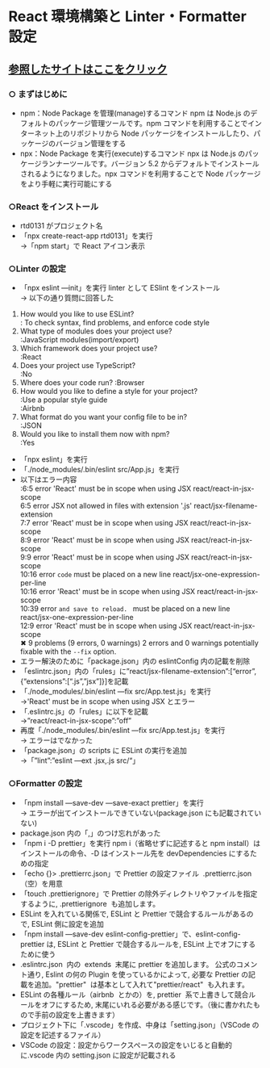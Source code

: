 # React 環境構築と Linter・Formatter 設定

## [参照したサイトはここをクリック](https://qiita.com/ro-komatsuna/items/271eb2c8f430e3dd99ae)

### ○ まずはじめに

- npm：Node Package を管理(manage)するコマンド
  npm は Node.js のデフォルトのパッケージ管理ツールです。npm コマンドを利用することでインターネット上のリポジトリから Node パッケージをインストールしたり、パッケージのバージョン管理をする
- npx：Node Package を実行(execute)するコマンド
  npx は Node.js のパッケージランナーツールです。バージョン 5.2 からデフォルトでインストールされるようになりました。npx コマンドを利用することで Node パッケージをより手軽に実行可能にする

### ○React をインストール

- rtd0131 がプロジェクト名
- 「npx create-react-app rtd0131」を実行  
  →「npm start」で React アイコン表示

### ○Linter の設定

- 「npx eslint —init」を実行 linter として ESlint をインストール  
  → 以下の通り質問に回答した

1. How would you like to use ESLint?  
   : To check syntax, find problems, and enforce code style
2. What type of modules does your project use?  
   :JavaScript modules(import/export)
3. Which framework does your project use?  
   :React
4. Does your project use TypeScript?  
   :No
5. Where does your code run?
   :Browser
6. How would you like to define a style for your project?  
   :Use a popular style guide  
   :Airbnb
7. What format do you want your config file to be in?  
   :JSON
8. Would you like to install them now with npm?  
   :Yes

- 「npx eslint」を実行
- 「./node_modules/.bin/eslint src/App.js」を実行
- 以下はエラー内容  
  :6:5 error 'React' must be in scope when using JSX react/react-in-jsx-scope  
  6:5 error JSX not allowed in files with extension '.js' react/jsx-filename-extension  
  7:7 error 'React' must be in scope when using JSX react/react-in-jsx-scope  
  8:9 error 'React' must be in scope when using JSX react/react-in-jsx-scope  
  9:9 error 'React' must be in scope when using JSX react/react-in-jsx-scope  
  10:16 error `code` must be placed on a new line react/jsx-one-expression-per-line  
  10:16 error 'React' must be in scope when using JSX react/react-in-jsx-scope  
  10:39 error `and save to reload. ` must be placed on a new line react/jsx-one-expression-per-line  
  12:9 error 'React' must be in scope when using JSX react/react-in-jsx-scope  
  ✖ 9 problems (9 errors, 0 warnings)
  2 errors and 0 warnings potentially fixable with the `--fix` option.
- エラー解決のために「package.json」内の eslintConfig 内の記載を削除
- 「eslintrc.json」内の「rules」に”react/jsx-filename-extension”:[“error”,{“extensions”:[“.js”,”jsx”]}]を記載
- 「./node_modules/.bin/eslint —fix src/App.test.js」を実行  
  →'React' must be in scope when using JSX とエラー
- 「.eslintrc.js」の「rules」に以下を記載  
  →”react/react-in-jsx-scope”:”off”
- 再度「./node_modules/.bin/eslint —fix src/App.test.js」を実行  
  → エラーはでなかった
- 「package.json」の scripts に ESLint の実行を追加  
  →「”lint”:”eslint —ext .jsx,.js src/“」

### ○Formatter の設定

- 「npm install —save-dev —save-exact prettier」を実行  
  → エラーが出てインストールできていない(package.json にも記載されていない)
- package.json 内の「,」のつけ忘れがあった
- 「npm i -D prettier」を実行
  npm i（省略せずに記述すると npm install）はインストールの命令、-D はインストール先を devDependencies にするための指定
- 「echo {}> .prettierrc.json」で Prettier の設定ファイル  .prettierrc.json（空）を用意
- 「touch .prettierignore」で Prettier の除外ディレクトリやファイルを指定するように, .prettierignore  も追加します。
- ESLint を入れている関係で, ESLint と Prettier で競合するルールがあるので, ESLint 側に設定を追加
- 「npm install —save-dev eslint-config-prettier」で、eslint-config-prettier は, ESLint と Prettier で競合するルールを, ESLint 上でオフにするために使う
- .eslintrc.json  内の  extends  末尾に prettier を追加します。
  公式のコメント通り, Eslint の何の Plugin を使っているかによって, 必要な Prettier の記載を追加。"prettier"  は基本として入れて"prettier/react"  も入れます。
- ESLint の各種ルール（airbnb  とかの）を, prettier  系で上書きして競合ルールをオフにするため, 末尾にいれる必要がある感じです。（後に書かれたもので手前の設定を上書きます）
- プロジェクト下に「.vscode」を作成、中身は「setting.json」（VSCode の設定を記述するファイル）
- VSCode の設定：設定からワークスペースの設定をいじると自動的に.vscode 内の setting.json に設定が記載される
